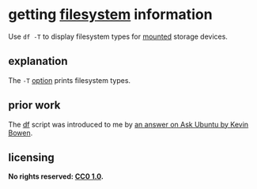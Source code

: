 # getting [filesystem] information

Use `df -T` to display filesystem types for [mounted](https://en.wikipedia.org/wiki/Mount_(computing)) storage devices.

## explanation
The `-T` [option](https://www.gnu.org/software/coreutils/manual/html_node/df-invocation.html) prints filesystem types.

## prior work
The [df](https://en.wikipedia.org/wiki/Df_(Unix)) script was introduced to me by [an answer on Ask Ubuntu by Kevin Bowen](https://askubuntu.com/questions/309047/how-do-i-find-out-what-filesystem-my-partitions-are-using/309094#309094).

## licensing
**No rights reserved: [CC0 1.0](https://creativecommons.org/publicdomain/zero/1.0/).**

[filesystem]: https://en.wikipedia.org/wiki/File_system
